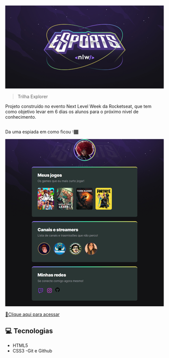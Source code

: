 ![Logo-nlw-esports](./.github/Logo-nlw-esports.png)

>Trilha Explorer

Projeto construído no evento Next Level Week da Rocketseat, que tem como objetivo levar em 6 dias os alunos para o próximo nivel de conhecimento.
##

Da uma espiada em como ficou 👇🏾

![preview](./.github/preview.png)

[🔗Clique aqui para acessar](https://thammylin.github.io/nlw-esports-explorer/)


## 💻 Tecnologias

- HTML5
- CSS3
-Git e Github

